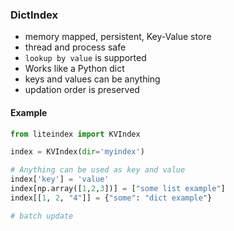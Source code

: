 ### DictIndex

- memory mapped, persistent, Key-Value store
- thread and process safe
- `lookup by value` is supported
- Works like a Python dict
- keys and values can be anything
- updation order is preserved

#### Example

```python
from liteindex import KVIndex

index = KVIndex(dir='myindex')

# Anything can be used as key and value
index['key'] = 'value'
index[np.array([1,2,3])] = ["some list example"]
index[[1, 2, "4"]] = {"some": "dict example"}

# batch update

```
